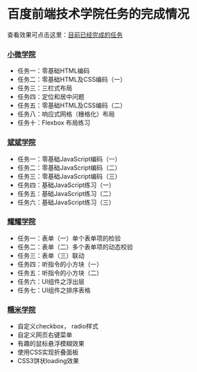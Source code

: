 # 百度前端技术学院任务的完成情况

查看效果可点击这里：[目前已经完成的任务](https://miraclezys.github.io/IFE/index.html)

### [小微学院](https://github.com/miraclezys/IFE/tree/master/academy_weiwei)

* 任务一：零基础HTML编码
* 任务二：零基础HTML及CSS编码（一）
* 任务三：三栏式布局
* 任务四：定位和居中问题
* 任务五：零基础HTML及CSS编码（二）
* 任务八：响应式网格（栅格化）布局
* 任务十：Flexbox 布局练习


### [斌斌学院](https://github.com/miraclezys/IFE/tree/master/academy_binbin)

* 任务一：零基础JavaScript编码（一）
* 任务二：零基础JavaScript编码（二）
* 任务三：零基础JavaScript编码（三）
* 任务四：基础JavaScript练习（一）
* 任务五：基础JavaScript练习（二）
* 任务六：基础JavaScript练习（三）

### [耀耀学院](https://github.com/miraclezys/IFE/tree/master/academy_yaoyao)

* 任务一：表单（一）单个表单项的检验
* 任务二：表单（二）多个表单项的动态校验
* 任务三：表单（三）联动
* 任务四：听指令的小方块（一）
* 任务五：听指令的小方块（二）
* 任务六：UI组件之浮出层
* 任务七：UI组件之排序表格

### [糯米学院](https://github.com/miraclezys/IFE/tree/master/academy_nuomi)

* 自定义checkbox， radio样式
* 自定义网页右键菜单
* 有趣的鼠标悬浮模糊效果
* 使用CSS实现折叠面板
* CSS3饼状loading效果